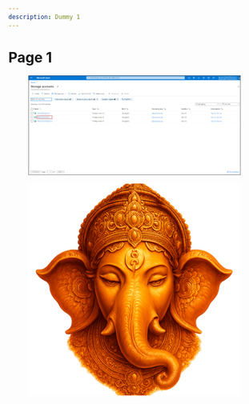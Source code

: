 ```yaml
---
description: Dummy 1
---
```


# Page 1

<figure><img src="destinations/images/azure-12.png" alt=""><figcaption></figcaption></figure>

<figure><img src=".gitbook/assets/ChatGPT Image Jun 17, 2025, 03_06_01 PM.png" alt=""><figcaption></figcaption></figure>
